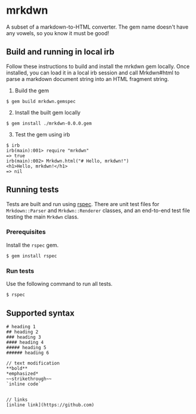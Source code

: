 # mrkdwn

A subset of a markdown-to-HTML converter. The gem name doesn't have any vowels, so you know it must be good!

## Build and running in local irb

Follow these instructions to build and install the mrkdwn gem locally. Once installed, you can load it in a local irb session and call Mrkdwn#html to parse a markdown document string into an HTML fragment string.

1. Build the gem

```
$ gem build mrkdwn.gemspec
```

2. Install the built gem locally

```
$ gem install ./mrkdwn-0.0.0.gem
```

3. Test the gem using irb

```
$ irb
irb(main):001> require "mrkdwn"
=> true
irb(main):002> Mrkdwn.html("# Hello, mrkdwn!")
<h1>Hello, mrkdwn!</h1>
=> nil
```

## Running tests

Tests are built and run using [rspec](https://rspec.info/). There are unit test files for `Mrkdown::Parser` and `Mrkdwn::Renderer` classes, and an end-to-end test file testing the main `Mrkdwn` class.

### Prerequisites

Install the `rspec` gem.

```
$ gem install rspec
```

### Run tests

Use the following command to run all tests.

```
$ rspec
```

## Supported syntax

```
# heading 1
## heading 2
### heading 3
#### heading 4
##### heading 5
###### heading 6

// text modification
**bold**
*emphasized*
~~strikethrough~~
`inline code`


// links
[inline link](https://github.com)
```
